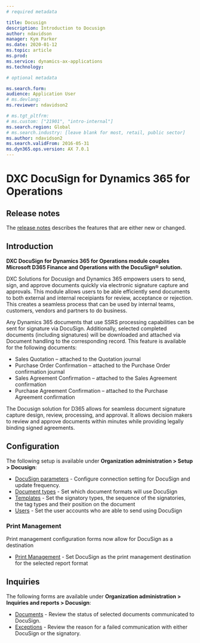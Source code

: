 ```yaml
---
# required metadata

title: Docusign
description: Introduction to Docusign
author: ndavidson
manager: Kym Parker
ms.date: 2020-01-12
ms.topic: article
ms.prod: 
ms.service: dynamics-ax-applications
ms.technology: 

# optional metadata

ms.search.form:  
audience: Application User
# ms.devlang: 
ms.reviewer: ndavidson2

# ms.tgt_pltfrm: 
# ms.custom: ["21901", "intro-internal"]
ms.search.region: Global
# ms.search.industry: [leave blank for most, retail, public sector]
ms.author: ndavidson2
ms.search.validFrom: 2016-05-31
ms.dyn365.ops.version: AX 7.0.1
---
```

# DXC DocuSign for Dynamics 365 for Operations

## Release notes
The [release notes](Release-notes.md) describes the features that are either new or changed. 

## Introduction

**DXC DocuSign for Dynamics 365 for Operations module couples Microsoft D365 Finance and Operations with the DocuSign® solution.**

DXC Solutions for Docusign and Dynamics 365 empowers users to send, sign, and approve documents quickly via electronic signature capture and approvals. This module allows users to be able efficiently send documents to both external and internal receipiants for review, acceptance or rejection. This creates a seamless process that can be used by internal teams, customers, vendors and partners to do business.

Any Dynamics 365 documents that use SSRS processing capabilities can be sent for signature via DocuSign. Additionally, selected completed documents (including signatures) will be downloaded and attached via Document handling to the corresponding record. This feature is available for the following documents: 

- Sales Quotation – attached to the Quotation journal
- Purchase Order Confirmation – attached to the Purchase Order confirmation journal
- Sales Agreement Confirmation – attached to the Sales Agreement confirmation
- Purchase Agreement Confirmation – attached to the Purchase Agreement confirmation

The Docusign solution for D365 allows for seamless document signature capture design, review, processing, and approval. It allows decision makers to review and approve documents within minutes while providing legally binding signed agreements.  

## Configuration

The following setup is available under **Organization administration > Setup > Docusign**:
- [DocuSign parameters](SETUP/Parameters.md) - Configure connection setting for DocuSign and update frequency.
- [Document types](SETUP/Document-type.md) - Set which document formats will use DocuSign
- [Templates](SETUP/Template.md) - Set the signatory types, the sequence of the signatories, the tag types and their position on the document 
- [Users](SETUP/Users.md) - Set the user accounts who are able to send using DocuSign

### Print Management

Print management configuration forms now allow for DocuSign as a destination
- [Print Management](SETUP/Print-Management.md) - Set DocuSign as the print management destination for the selected report format

## Inquiries

The following forms are available under **Organization administration > Inquiries and reports > Docusign**:
- [Documents](INQUIRIES/Documents.md) - Review the status of selected documents communicated to DocuSign.
- [Exceptions](INQUIRIES/Exception.md) - Review the reason for a failed communication with either DocuSign or the signatory.
